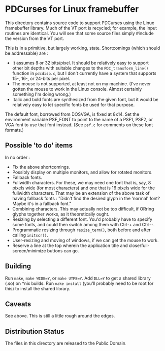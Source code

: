 PDCurses for Linux framebuffer
==============================

This directory contains source code to support PDCurses using the Linux framebuffer library.  Much of the VT port is recycled;  for example, the input routines are identical.  You will see that some source files simply #include the version from the VT port.

This is in a primitive,  but largely working,  state. Shortcomings (which should be addressable) are :

- It assumes 8 or 32 bits/pixel.  It should be relatively easy to support other bit depths with suitable changes to the `PDC_transform_line()` function in `pdcdisp.c`,  but I don't currently have a system that supports 15-, 16-, or 24-bits per pixel.
- The mouse is not supported,  at least not on my machine.  (I've never gotten the mouse to work in the Linux console.  Almost certainly something I'm doing wrong.)
- Italic and bold fonts are synthesized from the given font,  but it would be relatively easy to let specific fonts be used for that purpose.

The default font,  borrowed from DOSVGA,  is fixed at 8x14.  Set the environment variable PSF_FONT to point to the name of a PSF1, PSF2,  or VGA font to use that font instead.  (See `psf.c` for comments on these font formats.)

Possible 'to do' items
----------------------

In no order :

- Fix the above shortcomings.
- Possibly display on multiple monitors,  and allow for rotated monitors.
- Fallback fonts.
- Fullwidth characters.  For these,  we may need one font that is,  say,  8 pixels wide (for most characters) and one that is 16 pixels wide for the fullwidth characters.  That may be an extension of the above task of having fallback fonts : "Didn't find the desired glyph in the 'normal' font?  Maybe it's in a fallback font."
- Combining characters.  This may actually not be too difficult,  if ORring glyphs together works,  as it theoretically ought.
- Resizing by selecting a different font.  You'd probably have to specify some fonts,  and could then switch among them with Ctrl-+ and Ctrl--.
- Programmatic resizing through `resize_term()`,  both before and after calling `initscr()`.
- User-resizing and moving of windows,  if we can get the mouse to work.
- Reserve a line at the top wherein the application title and close/full-screen/minimize buttons can go.

Building
--------

Run `make`, `make WIDE=Y`, or `make UTF8=Y`. Add `DLL=Y` to get a shared library (.so) on *nix builds.  Run `make install` (you'll probably need to be root for this) to install the shared library.

Caveats
-------

See above.  This is still a little rough around the edges.

Distribution Status
-------------------

The files in this directory are released to the Public Domain.

